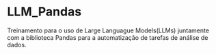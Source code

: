 # LLM_Pandas
Treinamento para o uso de Large Languague Models(LLMs) juntamente com a biblioteca Pandas para a automatização de tarefas de análise de dados.
